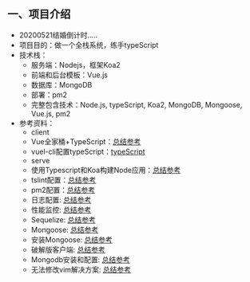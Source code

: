 ## 一、项目介绍
- 20200521结婚倒计时.....
- 项目目的：做一个全栈系统，练手typeScript
- 技术栈：
    - 服务端：Nodejs，框架Koa2
    - 前端和后台模板：Vue.js
    - 数据库：MongoDB
    - 部署：pm2
    - 完整包含技术：Node.js, typeScript, Koa2, MongoDB, Mongoose, Vue.js, pm2
- 参考资料：
    - client
    - Vue全家桶+TypeScript：<a href="https://www.jianshu.com/p/6c064270691f">总结参考</a>
    - vuel-cli配置typeScript：<a href="https://github.com/vuejs/vue-cli/tree/dev/packages/%40vue/cli-plugin-typescript">typeScript</a>
    - serve
    - 使用Typescript和Koa构建Node应用：<a href="https://www.jianshu.com/p/1a91f36e5153">总结参考</a>
    - tslint配置：<a href="https://mssn.midea.com/ask/?/article/244">总结参考</a>
    - pm2配置：<a href="https://www.jianshu.com/p/70ced477e5bd">总结参考</a>
    - 日志配置: <a href="https://github.com/log4js-node/log4js-node">总结参考</a>
    - 性能监控: <a href="https://www.cnblogs.com/fundebug/p/8633211.html">总结参考</a>
    - Sequelize: <a href="https://www.jianshu.com/p/c148a3e9e39b">总结参考</a>
    - Mongoose: <a href="https://www.jianshu.com/p/c148a3e9e39b">总结参考</a>
    - 安装Mongoose: <a href="https://www.runoob.com/mongodb/mongodb-osx-install.html">总结参考</a>
    - 破解版客户端: <a href="https://xclient.info/s/navicat-for-mongodb.html">总结参考</a>
    - Mongodb安装和配置: <a href="https://www.jianshu.com/p/f905a9a7fa1f">总结参考</a>
    - 无法修改vim解决方案: <a href="https://www.jianshu.com/p/fd02aed430fd">总结参考</a>
